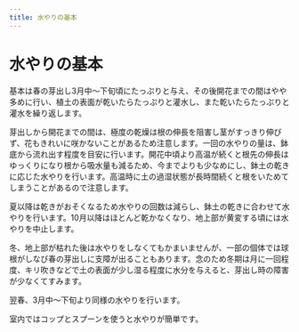 ```yaml
---
title: 水やりの基本
---
```

水やりの基本
==

基本は春の芽出し3月中～下旬頃にたっぷりと与え、その後開花までの間はやや多めに行い、植土の表面が乾いたらたっぷりと灌水し、また乾いたらたっぷりと灌水を繰り返します。

芽出しから開花までの間は、極度の乾燥は根の伸長を阻害し茎がすっきり伸びず、花もきれいに咲かないことがあるため注意します。一回の水やりの量は、鉢底から流れ出す程度を目安に行います。開花中頃より高温が続くと根先の伸長はゆっくりになり根から吸水量も減るため、今までよりも少なめにし、鉢土の乾きに応じた水やりを行います。高温時に土の過湿状態が長時間続くと根をいためてしまうことがあるので注意します。

夏以降は乾きがおそくなるため水やりの回数は減らし、鉢土の乾きに合わせて水やりを行います。10月以降はほとんど乾かなくなり、地上部が黄変する頃には水やりを中止します。

冬、地上部が枯れた後は水やりをしなくてもかまいませんが、一部の個体では球根がしなび春の芽出しに支障が出ることもあります。念のため冬期は月に一回程度、キリ吹きなどで土の表面が少し湿る程度に水分を与えると、芽出し時の障害が少なくてすみます。

翌春、3月中～下旬より同様の水やりを行います。

室内ではコップとスプーンを使うと水やりが簡単です。
